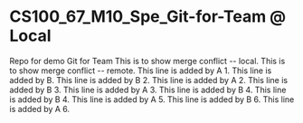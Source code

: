 # CS100_67_M10_Spe_Git-for-Team @ Local
Repo for demo Git for Team
This is to show merge conflict -- local.
This is to show merge conflict -- remote.
This line is added by A 1.
This line is added by B. 
This line is added by B 2.
This line is added by A 2.
This line is added by B 3.
This line is added by A 3.
This line is added by B 4.
This line is added by B 4.
This line is added by A 5. 
This line is added by B 6.
This line is added by A 6.